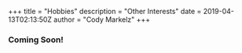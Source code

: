 +++
title = "Hobbies"
description = "Other Interests"
date = 2019-04-13T02:13:50Z
author = "Cody Markelz"
+++

### Coming Soon!
